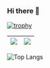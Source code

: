 ### Hi there 👋

[![trophy](https://github-profile-trophy.vercel.app/?username=HONGcalmJIN&column=7)](https://github.com/HONGcalmJIN)

| <img align="center" src="https://github-readme-stats.vercel.app/api?username=HONGcalmJIN&show_icons=true&hide_border=true" /> | <img align="center" src="https://github-readme-streak-stats.herokuapp.com?user=HONGcalmJIN&hide_border=true&date_format=M%20j%5B%2C%20Y%5D&ring=7EDDCF&fire=7EDDCF" /> |
| ------------------------------------------------------------ | ------------------------------------------------------------ | 

![Top Langs](https://github-readme-stats.vercel.app/api/top-langs/?username=HONGcalmJIN)

<!--
## Selected projects

### Multi-Source Human-in-the-Loop Experimental Platform for Connected and Autonomous Vehicles via Mixed Digital Twin

[![](https://github-readme-stats.vercel.app/api/pin/?username=dongjh20&repo=MSH-MCCT)](https://dongjh20.github.io/MSH-MCCT)

### Mixed cloud control testbed: validating vehicle-road-cloud integration via mixed digital twin.

[![](https://github-readme-stats.vercel.app/api/pin/?username=dongjh20&repo=MCCT)](https://dongjh20.github.io/MCCT)

**HONGcalmJIN/HONGcalmJIN** is a ✨ _special_ ✨ repository because its `README.md` (this file) appears on your GitHub profile.

Here are some ideas to get you started:

- 🔭 I’m currently working on ...
- 🌱 I’m currently learning ...
- 👯 I’m looking to collaborate on ...
- 🤔 I’m looking for help with ...
- 💬 Ask me about ...
- 📫 How to reach me: ...
- 😄 Pronouns: ...
- ⚡ Fun fact: ...
-->
